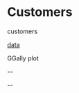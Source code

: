 # Customers
customers

[data](https://raw.githubusercontent.com/NicJC/Customers/main/Customers.csv)

GGally plot

--

--

[](https://github.com/NicJC/Customers/blob/main/matrixPlot.png)
